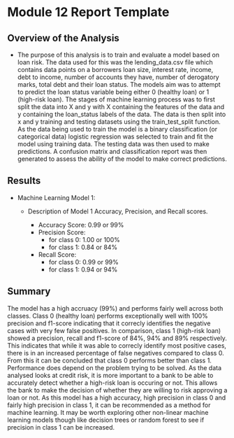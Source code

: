 # Module 12 Report Template

## Overview of the Analysis


* The purpose of this analysis is to train and evaluate a model based on loan risk. The data used for this was the lending_data.csv file which contains data points on a borrowers loan size, interest rate, income, debt to income, number of accounts they have, number of derogatory marks, total debt and their loan status. The models aim was to attempt to predict the loan status variable being either 0 (healthy loan) or 1 (high-risk loan). The stages of machine learning process was to first split the data into X and y with X containing the features of the data and y containing the loan_status labels of the data. The data is then split into x and y training and testing datasets using the train_test_split function. As the data being used to train the model is a binary classification (or categorical data) logistic regression was selected to train and fit the model using training data. The testing data was then used to make predictions. A confusion matrix and classification report was then generated to assess the ability of the model to make correct predictions.

## Results

* Machine Learning Model 1:
    * Description of Model 1 Accuracy, Precision, and Recall scores.

        * Accuracy Score: 0.99 or 99%
        * Precision Score:
            * for class 0: 1.00 or 100%
            * for class 1: 0.84 or 84%
        * Recall Score:
            * for class 0: 0.99 or 99%
            * for class 1: 0.94 or 94%


## Summary

The model has a high accruacy (99%) and performs fairly well across both classes. Class 0 (healthy loan) performs exceptionally well with 100% precision and f1-score indicating that it correcly identifies the negative cases with very few false positives. In comparison, class 1 (high-risk loan) showed a precision, recall and f1-score of 84%, 94% and 89% respectively. This indicates that while it was able to correcly identify most positive cases, there is in an increased percentage of false negatives compared to class 0. From this it can be concluded that class 0 performs better than class 1.
Performance does depend on the problem trying to be solved. As the data analysed looks at credit risk, it is more important to a bank to be able to accurately detect whether a high-risk loan is occuring or not. This allows the bank to make the decision of whether they are willing to risk approving a loan or not. 
As this model has a high accuracy, high precision in class 0 and fairly high precision in class 1, it can be recommended as a method for machine learning. It may be worth exploring other non-linear machine learning models though like decision trees or random forest to see if precision in class 1 can be increased. 

